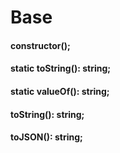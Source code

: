 # Base 

#### constructor();
#### static toString(): string;
#### static valueOf(): string;
#### toString(): string;
#### toJSON(): string;

